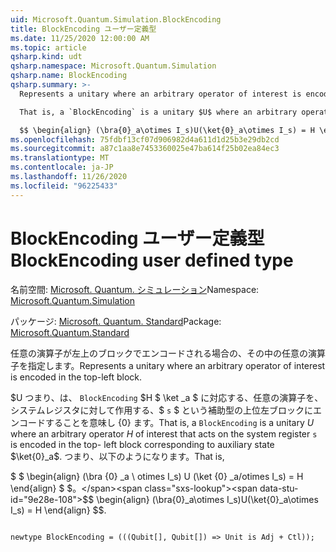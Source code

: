 ```yaml
---
uid: Microsoft.Quantum.Simulation.BlockEncoding
title: BlockEncoding ユーザー定義型
ms.date: 11/25/2020 12:00:00 AM
ms.topic: article
qsharp.kind: udt
qsharp.namespace: Microsoft.Quantum.Simulation
qsharp.name: BlockEncoding
qsharp.summary: >-
  Represents a unitary where an arbitrary operator of interest is encoded in the top-left block.

  That is, a `BlockEncoding` is a unitary $U$ where an arbitrary operator $H$ of interest that acts on the system register `s` is encoded in the top- left block corresponding to auxiliary state $\ket{0}_a$. That is,

  $$ \begin{align} (\bra{0}_a\otimes I_s)U(\ket{0}_a\otimes I_s) = H \end{align} $$.
ms.openlocfilehash: 75fdbf13cf07d906982d4a611d1d25b3e29db2cd
ms.sourcegitcommit: a87c1aa8e7453360025e47ba614f25b02ea84ec3
ms.translationtype: MT
ms.contentlocale: ja-JP
ms.lasthandoff: 11/26/2020
ms.locfileid: "96225433"
---
```

# <a name="blockencoding-user-defined-type"></a><span data-ttu-id="9e28e-102">BlockEncoding ユーザー定義型</span><span class="sxs-lookup"><span data-stu-id="9e28e-102">BlockEncoding user defined type</span></span>

<span data-ttu-id="9e28e-103">名前空間: [Microsoft. Quantum. シミュレーション](xref:Microsoft.Quantum.Simulation)</span><span class="sxs-lookup"><span data-stu-id="9e28e-103">Namespace: [Microsoft.Quantum.Simulation](xref:Microsoft.Quantum.Simulation)</span></span>

<span data-ttu-id="9e28e-104">パッケージ: [Microsoft. Quantum. Standard](https://nuget.org/packages/Microsoft.Quantum.Standard)</span><span class="sxs-lookup"><span data-stu-id="9e28e-104">Package: [Microsoft.Quantum.Standard](https://nuget.org/packages/Microsoft.Quantum.Standard)</span></span>


<span data-ttu-id="9e28e-105">任意の演算子が左上のブロックでエンコードされる場合の、その中の任意の演算子を指定します。</span><span class="sxs-lookup"><span data-stu-id="9e28e-105">Represents a unitary where an arbitrary operator of interest is encoded in the top-left block.</span></span>

<span data-ttu-id="9e28e-106">$U つまり、は、 `BlockEncoding` $H $ \ket _a $ に対応する、任意の演算子を、システムレジスタに対して作用する、$ `s` $ という補助型の上位左ブロックにエンコードすることを意味し {0} ます。</span><span class="sxs-lookup"><span data-stu-id="9e28e-106">That is, a `BlockEncoding` is a unitary $U$ where an arbitrary operator $H$ of interest that acts on the system register `s` is encoded in the top- left block corresponding to auxiliary state $\ket{0}_a$.</span></span> <span data-ttu-id="9e28e-107">つまり、以下のようになります。</span><span class="sxs-lookup"><span data-stu-id="9e28e-107">That is,</span></span>

<span data-ttu-id="9e28e-108">$ $ \begin{align} (\bra {0} _a \ otimes I_s) U (\ket {0} _a/otimes I_s) = H \end{align} $ $。</span><span class="sxs-lookup"><span data-stu-id="9e28e-108">$$ \begin{align} (\bra{0}_a\otimes I_s)U(\ket{0}_a\otimes I_s) = H \end{align} $$.</span></span>

```qsharp

newtype BlockEncoding = (((Qubit[], Qubit[]) => Unit is Adj + Ctl));
```

